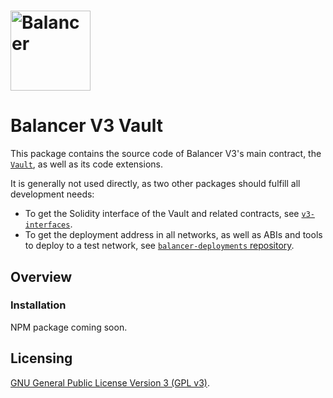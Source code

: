 # <img src="../../logo.svg" alt="Balancer" height="128px">

# Balancer V3 Vault

This package contains the source code of Balancer V3's main contract, the [`Vault`](./contracts/Vault.sol), as well as its code extensions.

It is generally not used directly, as two other packages should fulfill all development needs:

- To get the Solidity interface of the Vault and related contracts, see [`v3-interfaces`](../interfaces).
- To get the deployment address in all networks, as well as ABIs and tools to deploy to a test network, see [`balancer-deployments` repository](https://github.com/balancer/balancer-deployments).

## Overview

### Installation

NPM package coming soon.

## Licensing

[GNU General Public License Version 3 (GPL v3)](../../LICENSE).
